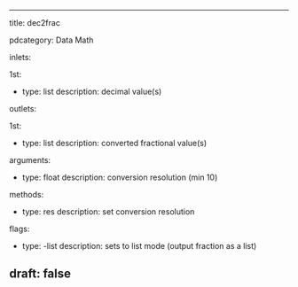 --- 


title: dec2frac

pdcategory: Data Math

inlets:

  1st:
  - type: list
    description: decimal value(s)

outlets:

  1st:
  - type: list
    description: converted fractional value(s)

arguments:
  - type: float
    description: conversion resolution (min 10)

methods:
  - type: res <float>
    description: set conversion resolution

flags:
  - type: -list
    description: sets to list mode (output fraction as a list)

draft: false
---